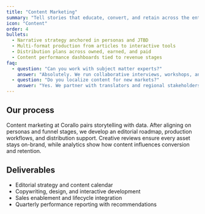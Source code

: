 ```yaml
---
title: "Content Marketing"
summary: "Tell stories that educate, convert, and retain across the entire customer journey."
icon: "Content"
order: 4
bullets:
  - Narrative strategy anchored in personas and JTBD
  - Multi-format production from articles to interactive tools
  - Distribution plans across owned, earned, and paid
  - Content performance dashboards tied to revenue stages
faq:
  - question: "Can you work with subject matter experts?"
    answer: "Absolutely. We run collaborative interviews, workshops, and async reviews to extract insights without heavy lifts."
  - question: "Do you localize content for new markets?"
    answer: "Yes. We partner with translators and regional stakeholders to adapt content while maintaining brand voice."
---
```


## Our process

Content marketing at Corallo pairs storytelling with data. After aligning on personas and funnel stages, we develop an editorial roadmap, production workflows, and distribution support. Creative reviews ensure every asset stays on-brand, while analytics show how content influences conversion and retention.

## Deliverables

- Editorial strategy and content calendar
- Copywriting, design, and interactive development
- Sales enablement and lifecycle integration
- Quarterly performance reporting with recommendations
